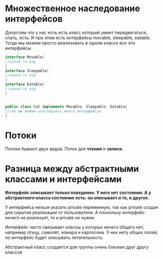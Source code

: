 # Множественное наследование интерфейсов

Допустим что у нас есть есть класс который умеет передвигаться, спать, есть.
И при этом есть интерфейсы movable, sleepable, eatable.
Тогда мы можем просто реализовать в одном классе все эти интерфейсы.

```java
interface Movable{
//какой-то код
}
interface Sleepable{
//какой-то код
}
interface Eatable{
//какой-то код
}


public class Cat implements Movable, Sleepable, Eatable{
//так мы можем унаследовть много интерфейсов
}
```

# Потоки

Потоки бывают двух видов.
Поток для **чтения** и **записи**.

# Разница между абстрактными классами и интерфейсами

**Интерфейс описывает только поведение. У него нет состояния. А у абстрактного класса состояние есть: он описывает и то, и другое.**

У интерфейса нельзя указать private переменную, так как private создан для скрытия реализации  от пользователя. А поскольку интерфейс ничего не реализует, то и private не нужен

Интерфейс часто связывает классы у которых ничего общего нет, например птицу, самолёт, комара и карлосона. У них нету общих полей, но интерфейс будет описывать летательность.

Абстрактный класс создается для группы очень близких друг другу классов
